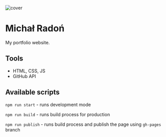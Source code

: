 ![cover](https://michalradon.github.io/og-mr.png)

# Michał Radoń 

My portfolio website.

## Tools

- HTML, CSS, JS
- GitHub API

## Available scripts

`npm run start` - runs development mode

`npm run build` - runs build process for production

`npm run publish` - runs build process and publish the page using `gh-pages` branch

